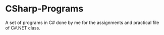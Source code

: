 # CSharp-Programs
A set of programs in C# done by me for the assignments and practical file of C#.NET class.
